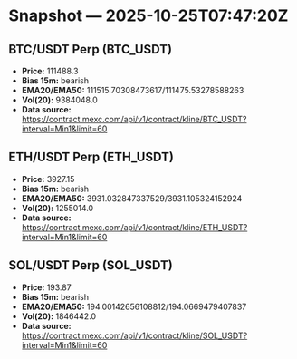 # Snapshot — 2025-10-25T07:47:20Z

## BTC/USDT Perp (BTC_USDT)
- **Price:** 111488.3
- **Bias 15m:** bearish
- **EMA20/EMA50:** 111515.70308473617/111475.53278588263
- **Vol(20):** 9384048.0
- **Data source:** https://contract.mexc.com/api/v1/contract/kline/BTC_USDT?interval=Min1&limit=60

## ETH/USDT Perp (ETH_USDT)
- **Price:** 3927.15
- **Bias 15m:** bearish
- **EMA20/EMA50:** 3931.032847337529/3931.105324152924
- **Vol(20):** 1255014.0
- **Data source:** https://contract.mexc.com/api/v1/contract/kline/ETH_USDT?interval=Min1&limit=60

## SOL/USDT Perp (SOL_USDT)
- **Price:** 193.87
- **Bias 15m:** bearish
- **EMA20/EMA50:** 194.00142656108812/194.0669479407837
- **Vol(20):** 1846442.0
- **Data source:** https://contract.mexc.com/api/v1/contract/kline/SOL_USDT?interval=Min1&limit=60
